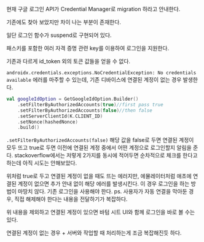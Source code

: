 현재 구글 로그인 API가 Credential Manager로 migration 하라고 안내한다.

기존에도 찾아 보았지만 차이 나는 부분이 존재한다.

일단 로그인 함수가 suspend로 구현되어 있다.

패스키를 포함한 여러 자격 증명 관련 key를 이용하여 로그인을 지원한다.

기존과 다르게 id_token 외의 토큰 값들을 얻을 수 없다.

`androidx.credentials.exceptions.NoCredentialException: No credentials available` 에러를
마주할 수 있는데, 기존 디바이스에 연결된 계정이 없는 경우 발생한다. 

```kotlin
val googleIdOption = GetGoogleIdOption.Builder()
    .setFilterByAuthorizedAccounts(true)//first pass true
    .setFilterByAuthorizedAccounts(false)//then false
    .setServerClientId(K.CLIENT_ID)
    .setNonce(hashedNonce)
    .build()
```

`.setFilterByAuthorizedAccounts(false)` 해당 값을 false로 두면 연결된 계정이 모두 뜨고 true로 두면 이전에 연결된 계정 중에서 어떤 계정으로 로그인할지 알림을 준다. stackoverflow에서는 저렇게 2가지를 동시에 적어두면 순차적으로 체크를 한다고 하는데 아직 시도는 안해보았다.

위처럼 true로 두고 연결된 계정이 없을 때도 뜨는 에러지만, 에뮬레이터처럼 애초에 연결된 계정이 없으면 추가 안내 없이 해당 에러를 발생시킨다. 이 경우 로그인을 하는 방법이 마땅치 않다. 기존 로그인을 사용해야 한다.
ps. 사용자가 자동 연결을 막아둔 경우, 직접 해제해야 한다는 내용을 전달하기가 복잡하다.


위 내용을 제외하고 연결된 계정이 있으면 바텀 시트 UI와 함께 로그인을 바로 볼 수는 있다.

연결된 계정이 없는 경우 + 서버와 작업할 때 처리하는게 조금 복잡해진듯 하다.
